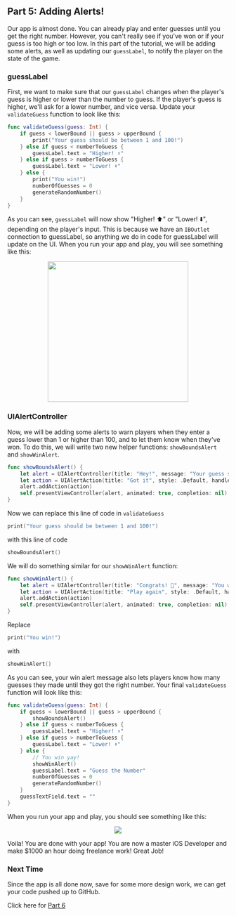 ## Part 5: Adding Alerts!

Our app is almost done. You can already play and enter guesses until you get the right number. However, you can't really see if you've won or if your guess is too high or too low. In this part of the tutorial, we will be adding some alerts, as well as updating our `guessLabel`, to notify the player on the state of the game.

### guessLabel

First, we want to make sure that our `guessLabel` changes when the player's guess is higher or lower than the number to guess. If the player's guess is higher, we'll ask for a lower number, and vice versa. Update your `validateGuess` function to look like this:

```swift
func validateGuess(guess: Int) {
    if guess < lowerBound || guess > upperBound {
        print("Your guess should be between 1 and 100!")
    } else if guess < numberToGuess {
        guessLabel.text = "Higher! ⬆️"
    } else if guess > numberToGuess {
        guessLabel.text = "Lower! ⬇️"
    } else {
        print("You win!")
        numberOfGuesses = 0
        generateRandomNumber()
    }
}
```   
As you can see, `guessLabel` will now show "Higher! ⬆️" or "Lower! ⬇️", depending on the player's input. This is because we have an `IBOutlet` connection to guessLabel, so anything we do in code for guessLabel will update on the UI. When you run your app and play, you will see something like this:

<p align="center"> <img src="/assets/guessthenumber/lowerhigher.png" height="320" align="center"> </p>

### UIAlertController

Now, we will be adding some alerts to warn players when they enter a guess lower than 1 or higher than 100, and to let them know when they've won. To do this, we will write two new helper functions: `showBoundsAlert` and `showWinAlert`.

```swift
func showBoundsAlert() {
    let alert = UIAlertController(title: "Hey!", message: "Your guess should be between 1 and 100!", preferredStyle: .Alert)
    let action = UIAlertAction(title: "Got it", style: .Default, handler: nil)
    alert.addAction(action)
    self.presentViewController(alert, animated: true, completion: nil)
}
```   
Now we can replace this line of code in `validateGuess`
```swift
print("Your guess should be between 1 and 100!")
```   
with this line of code
```swift
showBoundsAlert()
```  
We will do something similar for our `showWinAlert` function:
```swift
func showWinAlert() {
    let alert = UIAlertController(title: "Congrats! 🎉", message: "You won with a total of \(numberOfGuesses) guesses", preferredStyle: .Alert)
    let action = UIAlertAction(title: "Play again", style: .Default, handler: nil)
    alert.addAction(action)        
    self.presentViewController(alert, animated: true, completion: nil)
}
```
Replace
```swift
print("You win!")
```
with
```swift
showWinAlert()
```
As you can see, your win alert message also lets players know how many guesses they made until they got the right number. Your final `validateGuess` function will look like this:

```swift
func validateGuess(guess: Int) {
    if guess < lowerBound || guess > upperBound {
        showBoundsAlert()
    } else if guess < numberToGuess {
        guessLabel.text = "Higher! ⬆️"
    } else if guess > numberToGuess {
        guessLabel.text = "Lower! ⬇️"
    } else {
        // You win yay!
        showWinAlert()
        guessLabel.text = "Guess the Number"
        numberOfGuesses = 0
        generateRandomNumber()
    }
    guessTextField.text = ""
}

```
When you run your app and play, you should see something like this:

<p align="center"> <img src="/assets/guessthenumber/alerts.png" align="center" style="max-width: 50%"> </p>

Voila! You are done with your app! You are now a master iOS Developer and make $1000 an hour doing freelance work! Great Job!

### Next Time
Since the app is all done now, save for some more design work, we can get your code pushed up to GitHub.

Click here for <a href="#top" onclick="setGuessTheNumberTutorial(6)">Part 6</a>

